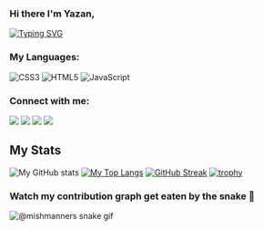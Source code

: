 ### Hi there I'm Yazan,
[![Typing SVG](https://readme-typing-svg.herokuapp.com?lines=Full+Stack+Web+Developer)](https://git.io/typing-svg)

<h3 align="left">My Languages:</h3>
<p align="left">
  
![CSS3](https://img.shields.io/badge/css3-%231572B6.svg?style=for-the-badge&logo=css3&logoColor=white)
![HTML5](https://img.shields.io/badge/html5-%23E34F26.svg?style=for-the-badge&logo=html5&logoColor=white)
![JavaScript](https://img.shields.io/badge/javascript-%23323330.svg?style=for-the-badge&logo=javascript&logoColor=%23F7DF1E)
  
<h3 align="left">Connect with me:</h3>
<p align="left">
  
 <a href="urlredirect" target="blank"><img src="https://img.shields.io/badge/Discord-5865F2?style=for-the-badge&logo=discord&logoColor=white" /></a>
  <a href="urlredirect" target="blank"><img src="https://img.shields.io/badge/LinkedIn-0077B5?style=for-the-badge&logo=linkedin&logoColor=white" /></a>
<a href="urlredirect" target="blank"><img src="https://img.shields.io/badge/YouTube-FF0000?style=for-the-badge&logo=youtube&logoColor=white" /></a>
  <a href="url-redirect" target="blank"><img src="https://img.shields.io/badge/Facebook-1877F2?style=for-the-badge&logo=facebook&logoColor=white" /></a>
  


## My Stats
![My GitHub stats](https://github-readme-stats.vercel.app/api?username=yhawamdeh&show_icons=true&theme=tokyonight)
[![My Top Langs](https://github-readme-stats.vercel.app/api/top-langs/?username=yhawamdeh&langs_count=8&card_width=1000&theme=tokyonight)](https://github.com/yhawamdeh)
[![GitHub Streak](https://github-readme-streak-stats.herokuapp.com?user=yhawamdeh&theme=tokyonight&date_format=M%20j%5B%2C%20Y%5D)](https://git.io/streak-stats)
[![trophy](https://github-profile-trophy.vercel.app/?username=yhawamdeh&theme=tokyonight&row=2&column=3)](https://github.com/yhawamdeh/github-profile-trophy)
### Watch my contribution graph get eaten by the snake :snake:
![@mishmanners snake gif](https://github.com/yhawamdeh/MishManners/blob/output/github-contribution-grid-snake.svg)









